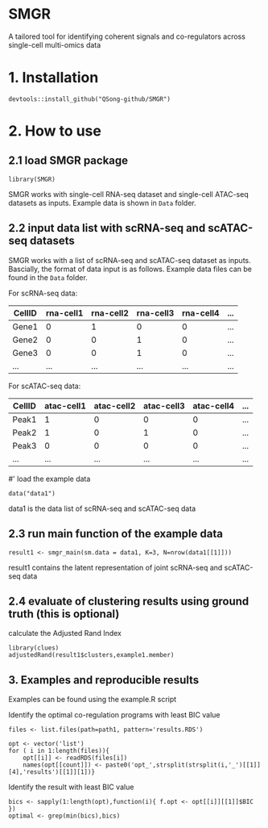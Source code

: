 # SMGR

A tailored tool for identifying coherent signals and co-regulators across single-cell multi-omics data

# 1. Installation
```
devtools::install_github("QSong-github/SMGR")
```

# 2. How to use

## 2.1 load SMGR package
```
library(SMGR)

```
SMGR works with single-cell RNA-seq dataset and single-cell ATAC-seq datasets as inputs. Example data is shown in ```Data``` folder.

## 2.2 input data list with scRNA-seq and scATAC-seq datasets

SMGR works with a list of scRNA-seq and scATAC-seq dataset as inputs. Bascially, the format of data input is as follows. Example data files can be found in the ```Data``` folder.

For scRNA-seq data:

| CellID | rna-cell1 | rna-cell2 | rna-cell3 | rna-cell4 | ... |
|----|--------|--------|--------|---------|-----|
| Gene1 | 0 | 1 | 0 | 0 | ... |
| Gene2 | 0 | 0 | 1 | 0 | ... |
| Gene3 | 0 | 0| 1 | 0  | ... |
|...    |...|...|...|...|...|

For scATAC-seq data:

| CellID | atac-cell1 | atac-cell2 | atac-cell3 | atac-cell4 | ... |
|----|--------|--------|--------|---------|-----|
| Peak1 | 1 | 0 | 0 | 0 | ... |
| Peak2 | 1 | 0 | 1 | 0 | ... |
| Peak3 | 0 | 0| 0 | 0  | ... |
|...    |...|...|...|...|...|

#' load the example data
```
data("data1")
```
data1 is the data list of scRNA-seq and scATAC-seq data

## 2.3 run main function of the example data
```
result1 <- smgr_main(sm.data = data1, K=3, N=nrow(data1[[1]]))
```
result1 contains the latent representation of joint scRNA-seq and scATAC-seq data

## 2.4 evaluate of clustering results using ground truth (this is optional)

calculate the Adjusted Rand Index
```
library(clues)
adjustedRand(result1$clusters,example1.member)
```
## 3. Examples and reproducible results 

Examples can be found using the example.R script

Identify the optimal co-regulation programs with least BIC value
```
files <- list.files(path=path1, pattern='results.RDS')

opt <- vector('list')
for ( i in 1:length(files)){
    opt[[i]] <- readRDS(files[i])
    names(opt[[count]]) <- paste0('opt_',strsplit(strsplit(i,'_')[[1]][4],'results')[[1]][1])}
```

Identify the result with least BIC value
```
bics <- sapply(1:length(opt),function(i){ f.opt <- opt[[i]][[1]]$BIC })
optimal <- grep(min(bics),bics)
```
